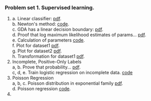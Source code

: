 ### Problem set 1. Supervised learning.
1. a. Linear classifier: [pdf](problem%20set%201/ps1.pdf).  
   b. Newton's method: [code](problem%20set%201/src/p01b_logreg.py).  
   c. GDA has a linear decision boundary: [pdf](problem%20set%201/ps1.pdf).  
   d. Proof that log maximum likelihood estimates of params... [pdf](problem%20set%201/ps1.pdf).  
   e. Calculation of parameters [code](problem%20set%201/src/p01e_gda.py).  
   f. Plot for dataset1 [pdf](problem%20set%201/ps1.pdf).  
   g. Plot for dataset2 [pdf](problem%20set%201/ps1.pdf).  
   h. Transformation for dataset1 [pdf](problem%20set%201/ps1.pdf).
2. Incomplete, Positive-Only Labels  
   a, b. Prove that probability... [pdf](problem%20set%201/ps1.pdf).  
   c, d, e. Train logistic regression on incomplete data. [code](problem%20set%201/src/p02cde_posonly.py)
3. Poisson Regression  
  a, b, c. Poisson distribution in exponential family [pdf](problem%20set%201/ps1.pdf).  
  d. Poisson regression [code](problem%20set%201/src/p03d_poisson.py).
4. 

